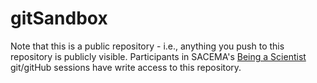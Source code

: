 # gitSandbox

Note that this is a public repository - i.e., anything you push to this repository is publicly visible. Participants in SACEMA's [Being a Scientist](github.sacema.org/h2b) git/gitHub sessions have write access to this repository.
